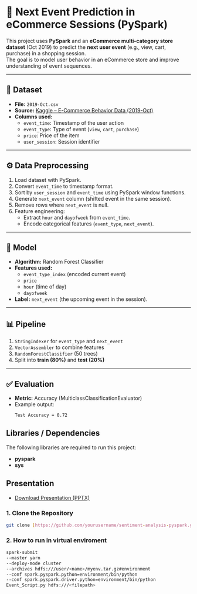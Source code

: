 # 🛒 Next Event Prediction in eCommerce Sessions (PySpark)

This project uses **PySpark** and an **eCommerce multi-category store dataset** (Oct 2019) to predict the **next user event** (e.g., view, cart, purchase) in a shopping session.  
The goal is to model user behavior in an eCommerce store and improve understanding of event sequences.

---

## 📂 Dataset
- **File:** `2019-Oct.csv`  
- **Source:** [Kaggle – E-Commerce Behavior Data (2019-Oct)](https://www.kaggle.com/datasets/mkechinov/ecommerce-behavior-data-from-multi-category-store) 
- **Columns used:**
  - `event_time`: Timestamp of the user action  
  - `event_type`: Type of event (`view`, `cart`, `purchase`)  
  - `price`: Price of the item  
  - `user_session`: Session identifier  

---

## ⚙️ Data Preprocessing
1. Load dataset with PySpark.  
2. Convert `event_time` to timestamp format.  
3. Sort by `user_session` and `event_time` using PySpark window functions.  
4. Generate `next_event` column (shifted event in the same session).  
5. Remove rows where `next_event` is null.  
6. Feature engineering:  
   - Extract `hour` and `dayofweek` from `event_time`.  
   - Encode categorical features (`event_type`, `next_event`).  

---

## 🧠 Model
- **Algorithm:** Random Forest Classifier  
- **Features used:**
  - `event_type_index` (encoded current event)  
  - `price`  
  - `hour` (time of day)  
  - `dayofweek`  
- **Label:** `next_event` (the upcoming event in the session).  

---

## 📊 Pipeline
1. `StringIndexer` for `event_type` and `next_event`  
2. `VectorAssembler` to combine features  
3. `RandomForestClassifier` (50 trees)  
4. Split into **train (80%)** and **test (20%)**  

---

## ✅ Evaluation
- **Metric:** Accuracy (MulticlassClassificationEvaluator)  
- Example output:  
  ```text
  Test Accuracy = 0.72
## Libraries / Dependencies

The following libraries are required to run this project:

- **pyspark** 
- **sys** 


## Presentation 
- [Download Presentation (PPTX)](data/Next-Event-Prediction-in-eCommerce-Sessions-using-PySpark.pptx)
### 1. Clone the Repository

```bash
git clone [https://github.com/yourusername/sentiment-analysis-pyspark.git](https://github.com/Faizi0952112/DataScience-Projects.git)
```
### 2. How to run in virtual enviroment
```bash
spark-submit
--master yarn
--deploy-mode cluster  
--archives hdfs:///user/<name>/myenv.tar.gz#environment
--conf spark.pyspark.python=environment/bin/python
--conf spark.pyspark.driver.python=environment/bin/python
Event_Script.py hdfs:///<filepath>